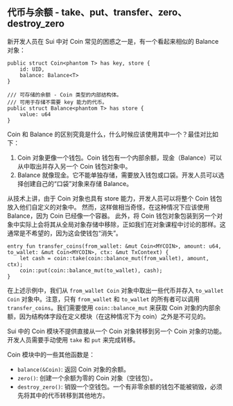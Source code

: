 ## 代币与余额 - take、put、transfer、zero、destroy_zero

新开发人员在 Sui 中对 Coin 常见的困惑之一是，有一个看起来相似的 Balance 对象：

```move
public struct Coin<phantom T> has key, store {
    id: UID,
    balance: Balance<T>
}

/// 可存储的余额 - Coin 类型的内部结构体。
/// 可用于存储不需要 key 能力的代币。
public struct Balance<phantom T> has store {
    value: u64
}
```
Coin 和 Balance 的区别究竟是什么，什么时候应该使用其中一个？最佳对比如下：

1.  Coin 对象更像一个钱包。Coin 钱包有一个内部余额，现金（Balance）可以从中取出并存入另一个 Coin 钱包对象中。
2.  Balance 就像现金。它不能单独存储，需要放入钱包或口袋。开发人员可以选择创建自己的“口袋”对象来存储 Balance。

从技术上讲，由于 Coin 对象也具有 store 能力，开发人员可以将整个 Coin 钱包放入他们自定义的对象中。
然而，这样做相当奇怪，在这种情况下应该使用 Balance，因为 Coin 已经像一个容器。
此外，将 Coin 钱包对象包装到另一个对象中实际上会将其从全局对象存储中移除，正如我们在对象课程中讨论的那样。这通常是不希望的，因为这会使钱包“消失”。

```move
entry fun transfer_coins(from_wallet: &mut Coin<MYCOIN>, amount: u64, to_wallet: &mut Coin<MYCOIN>, ctx: &mut TxContext) {
    let cash = coin::take(coin::balance_mut(from_wallet), amount, ctx);
    coin::put(coin::balance_mut(to_wallet), cash);
}
```
在上述示例中，我们从 `from_wallet Coin` 对象中取出一些代币并存入 `to_wallet Coin` 对象中。注意，只有 `from_wallet` 和 `to_wallet` 的所有者可以调用 `transfer_coins`。我们需要使用 `coin::balance_mut` 来获取 Coin 对象的内部余额，因为结构体字段在定义模块（在这种情况下为 coin）之外是不可见的。

Sui 中的 Coin 模块不提供直接从一个 Coin 对象转移到另一个 Coin 对象的功能。开发人员需要手动使用 `take` 和 `put` 来完成转移。

Coin 模块中的一些其他函数是：

-  `balance(&Coin)`: 返回 Coin 对象的余额。
-  `zero()`: 创建一个余额为零的 Coin 对象（空钱包）。
-  `destroy_zero()`: 销毁一个空钱包。一个有非零余额的钱包不能被销毁，必须先将其中的代币转移到其他地方。